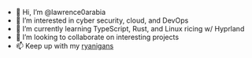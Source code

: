 - 👋 Hi, I’m @lawrence0arabia
- 👀 I’m interested in cyber security, cloud, and DevOps
- 🌱 I’m currently learning TypeScript, Rust, and Linux ricing w/ Hyprland 
- 💞️ I’m looking to collaborate on interesting projects
- 📫 Keep up with my [ryanigans](https://ryanigans.com/)

<!---
lawrence0arabia/lawrence0arabia is a ✨ special ✨ repository because its `README.md` (this file) appears on your GitHub profile.
You can click the Preview link to take a look at your changes.
--->
